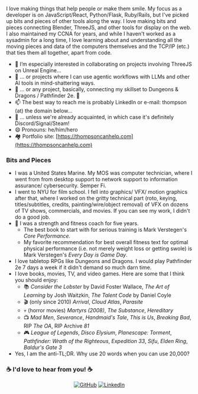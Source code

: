 I love making things that help people or make them smile. My focus as a developer is on JavaScript/React, Python/Flask, Ruby/Rails, but I've picked up bits and pieces of other tools along the way. I love making bits and pieces connecting Blender, ThreeJS, and other tools for display on the web. I also maintained my CCNA for years, and while I haven't worked as a sysadmin for a long time, I love learning about and understanding all the moving pieces and data of the computers themselves and the TCP/IP (etc.) that ties them all together, apart from code. 

- 👯 I’m especially interested in collaborating on projects involving ThreeJS on Unreal Engine...
- 🤖 ... or projects where I can use agentic workflows with LLMs and other AI tools in mind-shattering ways. 
- 🐉 ... or any project, basically, connecting my skillset to Dungeons & Dragons / Pathfinder 2e. 🧙
- 📫 The best way to reach me is probably LinkedIn or e-mail: thompson (at) the domain below...
- 🤗 ... unless we're already acquainted, in which case it's definitely Discord/Signal/Steam!
- 😄 Pronouns: he/him/hero
- 🏘️ Portfolio site: [https://thompsoncanhelp.com](https://thompsoncanhelp.com)

### Bits and Pieces
- I was a United States Marine. My MOS was computer technician, where I went from from desktop support to network support to information assurance/ cybersecurity. Semper Fi.
- I went to NYU for film school. I fell into graphics/ VFX/ motion graphics after that, where I worked on the gritty technical part (roto, keying, titles/subtitles, credits, painting/wire/object removal) of VFX on dozens of TV shows, commercials, and movies. If you can see my work, I didn't do a good job. 
- 💪 I was a strength and fitness coach for five years. 
  - The best book to start with for serious training is Mark Verstegen's *Core Performance.*
  - My favorite recommendation for best overall fitness text for optimal physical performance (i.e. not merely weight loss or getting swole) is Mark Verstegen's *Every Day is Game Day*. 
- I love tabletop RPGs like Dungeons and Dragons. I would play Pathfinder 2e 7 days a week if it didn't demand so much darn time. 
- I love books, movies, TV, and video games. Here are some that I think you should enjoy:
  - 📚 *Consider the Lobster* by David Foster Wallace, *The Art of Learning* by Josh Waitzkin, *The Talent Code* by Daniel Coyle
  - 🎬 (only since 2010) *Arrival*, *Cloud Atlas*, *Parasite*
  - 💀 (horror movies) *Martyrs (2008)*, *The Substance*, *Hereditary*  
  - 📺 *Mad Men*, *Severance*, *Handmaid's Tale*, *This is Us*, *Breaking Bad*, RIP *The OA*, RIP Archive *81*
  - 🎮 *League of Legends*, *Disco Elysium*, *Planescape: Torment*, *Pathfinder: Wrath of the Righteous*, *Expedition 33*, *Sifu*, *Elden Ring*, *Baldur's Gate 3*
- Yes, I am the anti-TL;DR. Why use 20 words when you can use 20,000?

### :coffee: I'd love to hear from you! :coffee:
<p align="center">
	<a href="https://github.com/thompsonplyler"><img src="https://img.icons8.com/bubbles/50/000000/github.png" alt="GitHub"/></a>
	<a href="https://www.linkedin.com/in/thompson-plyler"><img src="https://img.icons8.com/bubbles/50/000000/linkedin.png" alt="LinkedIn"/></a>
</p>
